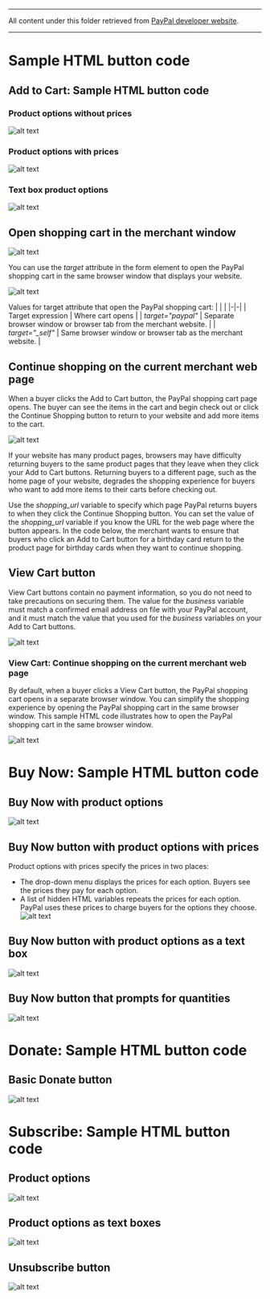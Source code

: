 ***********

All content under this folder retrieved from [PayPal developer website](https://developer.paypal.com/). 

***********

Sample HTML button code 
=======================

Add to Cart: Sample HTML button code
-------------------------------------------

### Product options without prices
![alt text](https://www.paypalobjects.com/ppdevdocs/v2noapi/img/docs/buttons/cart_options_without_prices.png "The Add to Cart button with drop-down options menu:")

### Product options with prices
![alt text](https://www.paypalobjects.com/ppdevdocs/v2noapi/img/docs/buttons/cart_options_with_prices.png "The Add to Cart button with drop-down options menu:")

### Text box product options
![alt text](https://www.paypalobjects.com/ppdevdocs/v2noapi/img/docs/buttons/cart_options_with_prices.png "The Add to Cart button with options text box:")


Open shopping cart in the merchant window
------------------------------------------
![alt text](https://www.paypalobjects.com/webstatic/en_US/developer/docs/pps/demo_add-to-cart-cart-in-pop-up.gif "When a buyer clicks the Add to Cart button, the PayPal shopping cart opens in a separate browser window.")

You can use the *target* attribute in the form element to open the PayPal shopping cart in the same browser window that displays your website.

![alt text](https://www.paypalobjects.com/webstatic/en_US/developer/docs/pps/demo_add-to-cart-cart-in-same-window.gif "You can use the target attribute in the form element to open the PayPal shopping cart in the same browser window that displays your website.")

Values for target attribute that open the PayPal shopping cart: | | | |-|-| | Target expression | Where cart opens | | *target="paypal"* | Separate browser window or browser tab from the merchant website. | | *target="_self"* | Same browser window or browser tab as the merchant website. |

Continue shopping on the current merchant web page
--------------------------------------------------
When a buyer clicks the Add to Cart button, the PayPal shopping cart page opens. The buyer can see the items in the cart and begin check out or click the Continue Shopping button to return to your website and add more items to the cart.

![alt text](https://www.paypalobjects.com/webstatic/en_US/developer/docs/pps/demo_add-to-cart-continue-shopping-button.gif "When a buyer clicks the Add to Cart button, the PayPal shopping cart page opens. The buyer can see the items in the cart and begin check out or click the Continue Shopping button to return to your website and add more items to the cart.")

If your website has many product pages, browsers may have difficulty returning buyers to the same product pages that they leave when they click your Add to Cart buttons. Returning buyers to a different page, such as the home page of your website, degrades the shopping experience for buyers who want to add more items to their carts before checking out.

Use the *shopping_url* variable to specify which page PayPal returns buyers to when they click the Continue Shopping button. You can set the value of the *shopping_url* variable if you know the URL for the web page where the button appears. In the code below, the merchant wants to ensure that buyers who click an Add to Cart button for a birthday card return to the product page for birthday cards when they want to continue shopping.

View Cart button
----------------
View Cart buttons contain no payment information, so you do not need to take precautions on securing them.
The value for the *business* variable must match a confirmed email address on file with your PayPal account, and it must match the value that you used for the *business* variables on your Add to Cart buttons.

![alt text](https://www.paypalobjects.com/en_US/i/btn/btn_viewcart_LG.gif "The View cart button:")

### View Cart: Continue shopping on the current merchant web page
By default, when a buyer clicks a View Cart button, the PayPal shopping cart opens in a separate browser window. You can simplify the shopping experience by opening the PayPal shopping cart in the same browser window.
This sample HTML code illustrates how to open the PayPal shopping cart in the same browser window.

![alt text](https://www.paypalobjects.com/webstatic/en_US/developer/docs/pps/demo_add-to-cart-continue-shopping-button.gif "When buyers click View Cart buttons, the PayPal shopping cart page opens. Buyers can see the items in their carts, and they can begin checking out. In addition, buyers can click the Continue Shopping button to return to your website and add more items to their carts.")


Buy Now: Sample HTML button code
================================

Buy Now with product options
----------------------------
![alt text](https://www.paypalobjects.com/ppdevdocs/v2noapi/img/docs/buttons/img-docs-product-dropdown.svg "This code sample configures a basic Buy Now button with an option menu.")

Buy Now button with product options with prices
-----------------------------------------------
Product options with prices specify the prices in two places:
- The drop-down menu displays the prices for each option. Buyers see the prices they pay for each option.
- A list of hidden HTML variables repeats the prices for each option. PayPal uses these prices to charge buyers for the options they choose.
![alt text](https://www.paypalobjects.com/ppdevdocs/v2noapi/img/docs/buttons/img-docs-product-options-prices.svg "This code sample configures a basic Buy Now button with a drop-down menu of product options. Each option has its own price.")

Buy Now button with product options as a text box
-------------------------------------------------
![alt text](https://www.paypalobjects.com/ppdevdocs/v2noapi/img/docs/buttons/img-docs-product-options.svg "This code sample configures a basic Buy Now button with a text box for entering product options.")

Buy Now button that prompts for quantities
------------------------------------------
![alt text](https://www.paypalobjects.com/ppdevdocs/v2noapi/img/docs/buttons/img-docs-item-quantities.svg "This sample code configures a basic Buy Now button that prompts buyers to specify item quantities. Use this option carefully because buyers might request more items than you have in your inventory.")


Donate: Sample HTML button code
=============================

Basic Donate button
----------------------
![alt text](https://www.paypalobjects.com/en_US/i/btn/btn_donate_LG.gif "The sample code above produces the following result:")


Subscribe: Sample HTML button code
==================================

Product options
---------------
![alt text](https://www.paypalobjects.com/ppdevdocs/v2noapi/img/docs/buttons/subscribe_options_without_prices.png "This sample HTML code illustrates a basic Subscribe button with a drop-down menu of product options.")

Product options as text boxes
-----------------------------
![alt text](https://www.paypalobjects.com/ppdevdocs/v2noapi/img/docs/buttons/subscribe_options_text_box.png "This sample code illustrates a basic Subscribe button with a text box for entering product options.")

Unsubscribe button
------------------
![alt text](https://www.paypalobjects.com/ppdevdocs/v2noapi/img/docs/buttons/subscribe_options_without_prices.png "This code implements an Unsubscribe button that lets subscribers cancel their current, active subscriptions.")
